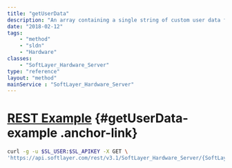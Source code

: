 ```yaml
---
title: "getUserData"
description: "An array containing a single string of custom user data for a hardware order. Max size is 16 kb."
date: "2018-02-12"
tags:
    - "method"
    - "sldn"
    - "Hardware"
classes:
    - "SoftLayer_Hardware_Server"
type: "reference"
layout: "method"
mainService : "SoftLayer_Hardware_Server"
---
```


# [REST Example](#getUserData-example) <a href="/article/rest/"><i class="fas fa-question"></i></a> {#getUserData-example .anchor-link} 
```bash
curl -g -u $SL_USER:$SL_APIKEY -X GET \
'https://api.softlayer.com/rest/v3.1/SoftLayer_Hardware_Server/{SoftLayer_Hardware_ServerID}/getUserData'
```

